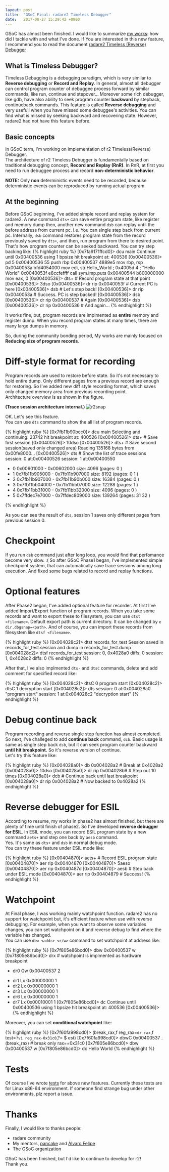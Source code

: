 ```yaml
---
layout: post
title:  "GSoC Final: radare2 Timeless Debugger"
date:   2017-08-27 15:29:42 +0900
---
```

GSoC has almost been finished. I would like to summarize [my works](https://github.com/radare/radare2/commits/master?author=rkx1209):
how did I tackle with and what I've done.
If You are interested in this new feature, I recommend you to read the document
[radare2 Timeless (Reverse) Debugger](https://radare.gitbooks.io/radare2book/content/debugger/revdebug.html)

## What is Timeless Debugger?
Timeless Debugging is a debugging paradigm, which is very similar to **Reverse debugging** or **Record and Replay**. In general, almost all debugger can control program counter of debuggee process forward
by similar commands, like run, continue and stepover... Moreover some rich debugger, like gdb, have also ability to seek program counter **backward** by stepback, continueback commands.
This feature is called **Reverse debugging** and very usefull when you have missed some debuggee's activities. You can find what is missed by seeking backward and recovering state.
However, radare2 had not have this feature before.

## Basic concepts
In GSoC term, I'm working on implementation of r2 Timeless(Reverse) Debugger.  
The architecture of r2 Timeless Debugger is fundamentally based on traditional debugging concept, **Record and Replay (RnR)**. In RnR, at first you need to run debuggee process and record **non-deterministic behavior**.  

**NOTE:** Only **non** deterministic events need to be recorded, because deterministic events can be reproduced by running actual program.  

## At the beginning
Before GSoC beginning, I've added simple record and replay system for radare2.
A new command `dts+` can save entire program state, like register and memory dump then,
another new command `dsb` can replay until the before address from current pc.
i.e. You can single step back from current pc.
Internally, `dsb` command restores program state from the record previously saved by `dts+`,
and then, run program from there to desired point.
That's how program counter can be seeked backward. You can try step backing like:
{% highlight ruby %}
[0x7fa9171ffcd0]> dcu main
Continue until 0x00400536 using 1 bpsize
hit breakpoint at: 400536
[0x00400536]> pd 5
            0x00400536      55             push rbp
            0x00400537      4889e5         mov rbp, rsp
            0x0040053a      bfd4054000     mov edi, str.Hello_World    ; 0x4005d
4 ; "Hello World"
            0x0040053f      e8ccfeffff     call sym.imp.puts
            0x00400544      b800000000     mov eax, 0
[0x00400536]> dts+      # Record program state at that point
[0x00400536]> 3dso
[0x00400536]> dr rip
0x0040053f              # Current PC is here
[0x00400536]> dsb       # Let's step back!
[0x00400536]> dr rip
0x0040053a              # Success. PC is step backed!
[0x00400536]> dsb
[0x00400536]> dr rip
0x00400537              # Again
[0x00400536]> dsb
[0x00400536]> dr rip
0x00400536              # And again...
{% endhighlight %}

It works fine, but, program records are implmented as **entire** memory and register dump.
When you record program states at many times, there are many large dumps in memory.

So, during the community bonding period, My works are mainly focused on **Reducing size of
program records**.

# Diff-style format for recording
Program records are used to restore before state. So it's not necessary to hold entire dump.
Only different pages from a previous record are enough for restoring.
So I've added new diff style recording format, which saves only changed memory area
from previous recording point.  
Architecture overview is as shown in the figure.  

**(Trace session architecture internal.)**
![r2snap]({{site.baseurl}}/images/r2snap.jpg)

OK. Let's see this feature.   
You can use `dts` command to show the all list of program records.  

{% highlight ruby %}
[0x7fb11b90bcc0]> dcu main
Selecting and continuing: 23742
hit breakpoint at: 400526
[0x00400526]> dts+                        # Save first session
[0x00400526]> 10dso
[0x00400526]> dts+                        # Save second session(saved only changed area)
Reading 135168 bytes from 0x00fe8000...
[0x00400526]> dts                         # Show the list of trace sessions
session: 0   at:0x00400526
session: 1   at:0x00400550
  - 0 0x00601000 - 0x00602000 size: 4096 (pages: 0 )
  - 1 0x7fb11b905000 - 0x7fb11b907000 size: 8192 (pages: 0 1 )
  - 2 0x7fb11b907000 - 0x7fb11b90b000 size: 16384 (pages: 0 )
  - 3 0x7fb11bb04000 - 0x7fb11bb07000 size: 12288 (pages: 1 )
  - 4 0x7fb11bb31000 - 0x7fb11bb32000 size: 4096 (pages: 0 )
  - 5 0x7ffdec7e7000 - 0x7ffdec809000 size: 139264 (pages: 31 32 )

{% endhighlight %}

As you can see the result of `dts`, session 1 saves only different pages from previous session 0.  


# Checkpoint
If you run `dsb` command just after long loop, you would find that perfomance become very slow. :(
So after GSoC Phase1 began, I've implemented simple checkpoint system, that can automatically save trace sessions among long execution. And fixed some bugs related to record and replay functions.

# Optional features
After Phase2 began, I've added optional feature for recorder. At first I've added Import/Export
function of program records. When you take some records and want to export these to filesystem, you can
use `dtst <filename>`. Default export path is current directory. It can be changed by `e dir.dbgsnap=<path>`. And of course, you can import these records from filesystem like `dtsf <filename>`.

{% highlight ruby %}
[0x004028c2]> dtst records_for_test
Session saved in records_for_test.session and dump in records_for_test.dump
[0x004028c2]> dtsf records_for_test
session: 0, 0x4028a0 diffs: 0
session: 1, 0x4028c2 diffs: 0
{% endhighlight %}

After that, I've also implmented `dts-` and `dtsC` commands, delete and add comment for specified record like:

{% highlight ruby %}
[0x004028c2]> dtsC 0 program start
[0x004028c2]> dtsC 1 decryption start
[0x004028c2]> dts
session: 0   at:0x004028a0   "program start"
session: 1   at:0x004028c2   "decryption start"
{% endhighlight %}


# Debug continue back
Program recording and reverse single step function has almost completed. So next, I've challeged to add
**continue back** command, `dcb`. Basic usage is same as single step back `dsb`, but it can seek program counter backward **until hit breakpoint.** So it's reverse version of continue.  
Let's try this feature like:

{% highlight ruby %}
[0x004028a0]> db 0x004028a2 # Break at 0x4028a2
[0x004028a0]> 10dso
[0x004028a0]> dr rip
0x004028b9                  # Step out 10 times
[0x004028a0]> dcb           # Continue back until last breakpoint
[0x004028a0]> dr rip
0x004028a2                  # Now backed to 0x4028a2
{% endhighlight %}


# Reverse debugger for ESIL
According to resume, my works in phase2 has almost finished, but there are plenty of time until finish of phase2. So I've developed **reverse debugger for ESIL**. In ESIL mode, you can record ESIL program state by a new command `aets+` and step one back by `aesb` command.  
Yes. It's same as `dts+` and `dsb` in normal debug mode.  
You can try these feature under ESIL mode like:

{% highlight ruby %}
[0x00404870]> aets+     # Record ESIL program state
[0x00404870]> aer rip
0x00404870
[0x00404870]> 5aeso
[0x00404870]> aer rip
0x0040487d
[0x00404870]> aesb     #  Step back under ESIL mode
[0x00404870]> aer rip
0x00404879             #  Success!
{% endhighlight %}

# Watchpoint
At Final phase, I was working mainly watchpoint function. radare2 has no support for watchpoint but, it's efficient feature when use with reverse debugging. For example, when you want to observe some variables changes, you can set watchpoint on it and reverse debug to find where the variable has changed.  
You can use `dbw <addr> <r/w>` command to set watchpoint at address like:  

{% highlight ruby %}
[0x7f805e86bcd0]> dbw 0x00400537 w
[0x7f805e86bcd0]> drx       # watchpoint is implmented as hardware breakpoint
* dr0 Gw 0x00400537 2
- dr1 Lx 0x00000000 1
- dr2 Lx 0x00000000 1
- dr3 Lx 0x00000000 1
- dr6 Lx 0x00000000 1
- dr7 Lx 0x00010001 1
[0x7f805e86bcd0]> dc
Continue until 0x00400536 using 1 bpsize
hit breakpoint at: 400536
[0x00400536]>
{% endhighlight %}

Moreover, you can set **conditional watchpoint** like:

{% highlight ruby %}
[0x7f60fa998cd0]> (break_rax,f reg_rax=`dr rax`,f test=`?vi reg_rax-0x31c0`,?= $
est)
[0x7f60fa998cd0]> dbwC 0x00400537 .(break_rax)  # break only rax==0x31c0
[0x7f805e86bcd0]> dbw 0x00400537 w
[0x7f805e86bcd0]> dc
Hello World
{% endhighlight %}

# Tests
Of course I've wrote [tests](https://github.com/radare/radare2-regressions/commits/master?author=RKX1209) for above new features. Currently these tests are for Linux x86-64 environment. If someone find strange bug under other environments, plz report a issue.  

# Thanks
Finally, I would like to thanks people:
- radare community
- My mentors, [pancake](https://twitter.com/trufae) and [Álvaro Felipe](https://twitter.com/alvaro_fe)
- The GSoC organization

GSoC has been finished, but I'd like to continue to develop for r2!  
Thank you.  
